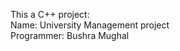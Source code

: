 <body>
    <p>This a C++ project:<br>
        Name: University Management project<br>
        Programmer: Bushra Mughal<br>
    </p>
</body>
